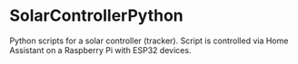 # SolarControllerPython

Python scripts for a solar controller (tracker). Script is controlled via Home Assistant on a Raspberry Pi with ESP32 devices.
